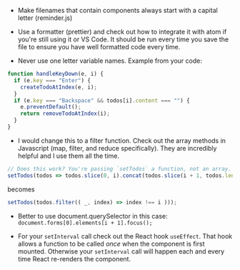 - Make filenames that contain components always start with a capital letter (reminder.js)
- Use a formatter (prettier) and check out how to integrate it with atom if you're still using it or VS Code. It should be run every time you save
  the file to ensure you have well formatted code every time.

- Never use one letter variable names. Example from your code:

```js
function handleKeyDown(e, i) {
  if (e.key === "Enter") {
    createTodoAtIndex(e, i);
  }
  if (e.key === "Backspace" && todos[i].content === "") {
    e.preventDefault();
    return removeTodoAtIndex(i);
  }
}
```

- I would change this to a filter function. Check out the array methods in Javascript (map, filter, and reduce specifically). They are
  incredibly helpful and I use them all the time.

```js
// Does this work? You're passing `setTodos` a function, not an array.
setTodos(todos => todos.slice(0, i).concat(todos.slice(i + 1, todos.length)));
```

becomes

```js
setTodos(todos.filter(( _, index) => index !== i )));
```

- Better to use document.querySelector in this case:
  `document.forms[0].elements[i + 1].focus();`

- For your `setInterval` call check out the React hook `useEffect`. That hook allows a function to be called _once_ when the component is
  first mounted. Otherwise your `setInterval` call will happen each and every time React re-renders the component.
